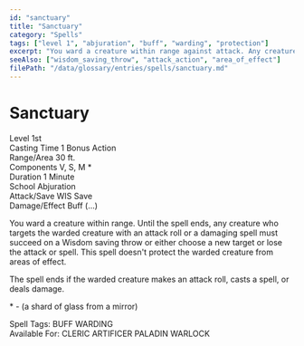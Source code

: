 ```yaml
---
id: "sanctuary"
title: "Sanctuary"
category: "Spells"
tags: ["level 1", "abjuration", "buff", "warding", "protection"]
excerpt: "You ward a creature within range against attack. Any creature who targets the warded creature must first make a Wisdom saving throw."
seeAlso: ["wisdom_saving_throw", "attack_action", "area_of_effect"]
filePath: "/data/glossary/entries/spells/sanctuary.md"
---
```

<div class="spell-card">
  <div class="spell-card-header">
    <h1 class="spell-card-title">Sanctuary</h1>
  </div>
  <div class="spell-card-divider"></div>
  <div class="spell-card-stats-grid">
    <div class="spell-card-stat">
      <span class="spell-card-stat-label">Level</span>
      <span class="spell-card-stat-value">1st</span>
    </div>
    <div class="spell-card-stat">
      <span class="spell-card-stat-label">Casting Time</span>
      <span class="spell-card-stat-value">1 Bonus Action</span>
    </div>
    <div class="spell-card-stat">
      <span class="spell-card-stat-label">Range/Area</span>
      <span class="spell-card-stat-value">30 ft.</span>
    </div>
    <div class="spell-card-stat">
      <span class="spell-card-stat-label">Components</span>
      <span class="spell-card-stat-value">V, S, M *</span>
    </div>
    <div class="spell-card-stat">
      <span class="spell-card-stat-label">Duration</span>
      <span class="spell-card-stat-value">1 Minute</span>
    </div>
    <div class="spell-card-stat">
      <span class="spell-card-stat-label">School</span>
      <span class="spell-card-stat-value">Abjuration</span>
    </div>
    <div class="spell-card-stat">
      <span class="spell-card-stat-label">Attack/Save</span>
      <span class="spell-card-stat-value">WIS Save</span>
    </div>
    <div class="spell-card-stat">
      <span class="spell-card-stat-label">Damage/Effect</span>
      <span class="spell-card-stat-value">Buff (...)</span>
    </div>
  </div>
  <div class="spell-card-divider"></div>
  <p class="spell-card-description">
    You ward a creature within range. Until the spell ends, any creature who targets the warded creature with an attack roll or a damaging spell must succeed on a Wisdom saving throw or either choose a new target or lose the attack or spell. This spell doesn't protect the warded creature from areas of effect.
  </p>
  <p class="spell-card-description">
    The spell ends if the warded creature makes an attack roll, casts a spell, or deals damage.
  </p>
  <p class="spell-card-material-note">
    * - (a shard of glass from a mirror)
  </p>
  <div class="spell-card-tags-section">
    <span class="spell-card-tags-label">Spell Tags:</span>
    <span class="spell-card-tag">BUFF</span>
    <span class="spell-card-tag">WARDING</span>
  </div>
  <div class="spell-card-tags-section">
    <span class="spell-card-tags-label">Available For:</span>
    <span class="spell-card-tag">CLERIC</span>
    <span class="spell-card-tag">ARTIFICER</span>
    <span class="spell-card-tag">PALADIN</span>
    <span class="spell-card-tag">WARLOCK</span>
  </div>
</div>